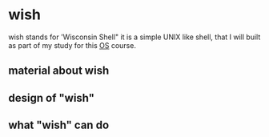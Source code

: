 # wish
wish stands for 'Wisconsin Shell" it is a simple UNIX like shell, that I will built as part
of my study for this [OS](https://pages.cs.wisc.edu/~remzi/Classes/537/Spring2018/) course.

## material about wish

## design of "wish"

## what "wish" can do
